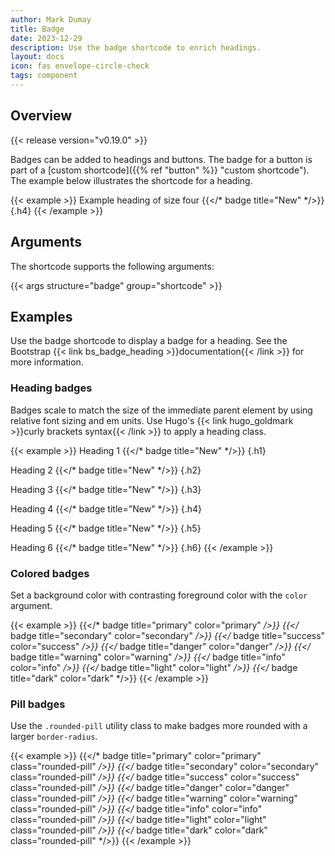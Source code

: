 ```yaml
---
author: Mark Dumay
title: Badge
date: 2023-12-29
description: Use the badge shortcode to enrich headings.
layout: docs
icon: fas envelope-circle-check
tags: component
---
```


## Overview

{{< release version="v0.19.0" >}}

Badges can be added to headings and buttons. The badge for a button is part of a [custom shortcode]({{% ref "button" %}} "custom shortcode"). The example below illustrates the shortcode for a heading.

<!-- markdownlint-disable MD037 -->
{{< example >}}
Example heading of size four {{</* badge title="New" */>}}
{.h4}
{{< /example >}}
<!-- markdownlint-enable MD037 -->

## Arguments

The shortcode supports the following arguments:

{{< args structure="badge" group="shortcode" >}}

## Examples

Use the badge shortcode to display a badge for a heading. See the Bootstrap {{< link bs_badge_heading >}}documentation{{< /link >}} for more information.

### Heading badges

Badges scale to match the size of the immediate parent element by using relative font sizing and em units. Use Hugo's {{< link hugo_goldmark >}}curly brackets syntax{{< /link >}} to apply a heading class.

<!-- markdownlint-disable MD037 -->
{{< example >}}
Heading 1 {{</* badge title="New" */>}}
{.h1}

Heading 2 {{</* badge title="New" */>}}
{.h2}

Heading 3 {{</* badge title="New" */>}}
{.h3}

Heading 4 {{</* badge title="New" */>}}
{.h4}

Heading 5 {{</* badge title="New" */>}}
{.h5}

Heading 6 {{</* badge title="New" */>}}
{.h6}
{{< /example >}}
<!-- markdownlint-enable MD037 -->

### Colored badges

Set a background color with contrasting foreground color with the `color` argument.

<!-- markdownlint-disable MD037 -->
{{< example >}}
{{</* badge title="primary" color="primary" */>}}
{{</* badge title="secondary" color="secondary" */>}}
{{</* badge title="success" color="success" */>}}
{{</* badge title="danger" color="danger" */>}}
{{</* badge title="warning" color="warning" */>}}
{{</* badge title="info" color="info" */>}}
{{</* badge title="light" color="light" */>}}
{{</* badge title="dark" color="dark" */>}}
{{< /example >}}
<!-- markdownlint-enable MD037 -->

### Pill badges

Use the `.rounded-pill` utility class to make badges more rounded with a larger `border-radius`.

<!-- markdownlint-disable MD037 -->
{{< example >}}
{{</* badge title="primary" color="primary" class="rounded-pill" */>}}
{{</* badge title="secondary" color="secondary" class="rounded-pill" */>}}
{{</* badge title="success" color="success" class="rounded-pill" */>}}
{{</* badge title="danger" color="danger" class="rounded-pill" */>}}
{{</* badge title="warning" color="warning" class="rounded-pill" */>}}
{{</* badge title="info" color="info" class="rounded-pill" */>}}
{{</* badge title="light" color="light" class="rounded-pill" */>}}
{{</* badge title="dark" color="dark" class="rounded-pill" */>}}
{{< /example >}}
<!-- markdownlint-enable MD037 -->

